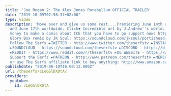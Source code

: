 ```yaml
---
title: 'Joe Rogan 2: The Alex Jones Parabellum OFFICIAL TRAILER'
date: "2019-10-09T02:58:37+08:00"
type: video
description: 'Move over and give us some rest....Premiering June 14th on patreon.com/theserfs
  and June 17th worldwide. Click▼ Incredible art by J.Andrew''s world. He is fundraising
  money to make a comic about ICE that you have to go support now: https://www.indiegogo.com/projects/exploring-the-border-crisis-through-comics#/
  Glory Box remix by JK Soul: https://soundcloud.com/jksoul/portishead-glory-box-jk-soul-1
  Follow The Serfs ►TWITTER - http://www.twitter.com/theserfstv ►INSTAGRAM - https://www.instagram.com/theserfstv
  ►SOUNDCLOUD - https://soundcloud.com/theserfstv ►DISCORD - https://discord.gg/BztHb9M
  ►REDDIT - https://www.reddit.com/r/theserfstv ►OG WEBSITE - https://www.weareserfs.com
  Support the Serfs ►PATREON - http://www.patreon.com/theserfstv ►MERCH - https://teespring.com/stores/the-serfs-capitalist-shill
  or use The Serfs affiliate link to buy anything: http://www.amazon.ca/?tag=marxcapital-20'
publishdate: "2019-06-10T16:00:12.000Z"
url: /theserfs/cLeGSlDXDtA/
providers:
  youtube:
    id: cLeGSlDXDtA
---
```

